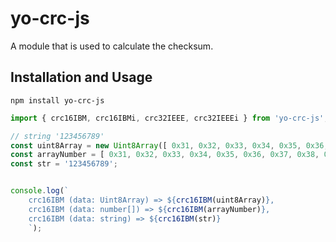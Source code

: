 # yo-crc-js

A module that is used to calculate the checksum.

## Installation and Usage

```shell
npm install yo-crc-js
```


```ts
import { crc16IBM, crc16IBMi, crc32IEEE, crc32IEEEi } from 'yo-crc-js';

// string '123456789'
const uint8Array = new Uint8Array([ 0x31, 0x32, 0x33, 0x34, 0x35, 0x36, 0x37, 0x38, 0x39 ]);
const arrayNumber = [ 0x31, 0x32, 0x33, 0x34, 0x35, 0x36, 0x37, 0x38, 0x39 ];
const str = '123456789';


console.log(`
    crc16IBM (data: Uint8Array) => ${crc16IBM(uint8Array)},
    crc16IBM (data: number[]) => ${crc16IBM(arrayNumber)},
    crc16IBM (data: string) => ${crc16IBM(str)}
    `);
```